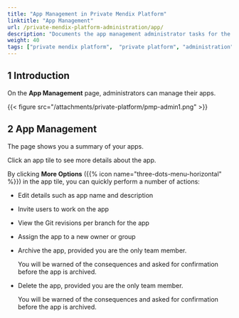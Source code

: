 ```yaml
---
title: "App Management in Private Mendix Platform"
linktitle: "App Management"
url: /private-mendix-platform-administration/app/
description: "Documents the app management administrator tasks for the Private Mendix Platform."
weight: 40
tags: ["private mendix platform",  "private platform", "administration", "create user", "create app", "archive app"]
---
```


## 1 Introduction

On the **App Management** page, administrators can manage their apps.

{{< figure src="/attachments/private-platform/pmp-admin1.png" >}}

## 2 App Management

The page shows you a summary of your apps.

Click an app tile to see more details about the app.

By clicking **More Options** ({{% icon name="three-dots-menu-horizontal" %}}) in the app tile, you can quickly perform a number of actions:

* Edit details such as app name and description
* Invite users to work on the app
* View the Git revisions per branch for the app
* Assign the app to a new owner or group
* Archive the app, provided you are the only team member.
    
    You will be warned of the consequences and asked for confirmation before the app is archived.

* Delete the app, provided you are the only team member.
    
    You will be warned of the consequences and asked for confirmation before the app is archived.
